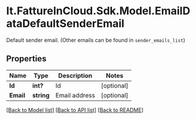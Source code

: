 # It.FattureInCloud.Sdk.Model.EmailDataDefaultSenderEmail
Default sender email. (Other emails can be found in `sender_emails_list`)

## Properties

Name | Type | Description | Notes
------------ | ------------- | ------------- | -------------
**Id** | **int?** | Id | [optional] 
**Email** | **string** | Email address | [optional] 

[[Back to Model list]](../README.md#documentation-for-models) [[Back to API list]](../README.md#documentation-for-api-endpoints) [[Back to README]](../README.md)

